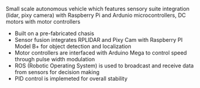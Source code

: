 Small scale autonomous vehicle which features sensory suite integration (lidar, pixy camera) with Raspberry Pi and Ardunio microcontrollers, DC motors with motor controllers

* Built on a pre-fabricated chasis
* Sensor fusion integrates RPLIDAR and Pixy Cam with Raspberry PI Model B+ for object detection and localization
* Motor controllers are interfaced with Arduino Mega to control speed through pulse width modulation
* ROS (Robotic Operating System) is used to broadcast and receive data from sensors for decision making
* PID control is implemeted for overall stability

